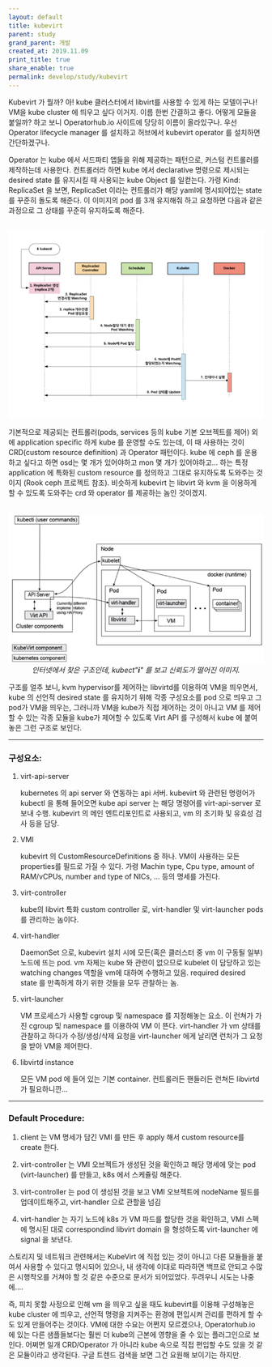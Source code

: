 ```yaml
---
layout: default
title: kubevirt
parent: study
grand_parent: 개발
created_at: 2019.11.09
print_title: true
share_enable: true
permalink: develop/study/kubevirt
---
```


Kubevirt 가 뭘까? 아! kube 클러스터에서 libvirt를 사용할 수 있게 하는 모델이구나! VM을 kube cluster 에 띄우고 싶다 이거지. 이름 한번 간결하고 좋다. 어떻게 모듈을 붙일까? 하고 보니 Operatorhub.io 사이트에 당당히 이름이 올라있구나. 우선 Operator lifecycle manager 를 설치하고 허브에서 kubevirt operator 를 설치하면 간단하겠구나. ​

Operator 는 kube 에서 서드파티 앱들을 위해 제공하는 패턴으로, 커스텀 컨트롤러를 제작하는데 사용한다. 컨트롤러라 하면 kube 에서 declarative 명령으로 제시되는 desired state 를 유지시킬 때 사용되는 kube Object 를 일컫는다. 가령 Kind: ReplicaSet 을 보면, ReplicaSet 이라는 컨트롤러가 해당 yaml에 명시되어있는 state 를 꾸준히 돌도록 해준다. 이 이미지의 pod 를 3개 유지해줘 하고 요청하면 다음과 같은 과정으로 그 상태를 꾸준히 유지하도록 해준다.

<p align="center">
  <br><img alt="img-name" src="/assets/images/study/kubevirt_1.png" class="content-image-1"><br>
</p>

​기본적으로 제공되는 컨트롤러(pods, services 등의 kube 기본 오브젝트를 제어) 외에 application specific 하게 kube 를 운영할 수도 있는데, 이 때 사용하는 것이 CRD(custom resource definition) 과 Operator 패턴이다. kube 에 ceph 를 운용하고 싶다고 하면 osd는 몇 개가 있어야하고 mon 몇 개가 있어야하고... 하는 특정 application 에 특화된 custom resource 를 정의하고 그대로 유지하도록 도와주는 것이지 (Rook ceph 프로젝트 참조). 비슷하게 kubevirt 는 libvirt 와 kvm 을 이용하게 할 수 있도록 도와주는 crd 와 operator 를 제공하는 놈인 것이겠지.


<p align="center">
  <br><img alt="img-name" src="/assets/images/study/kubevirt_2.png" class="content-image-1"><br>
  <em>인터넷에서 찾은 구조인데, kubect"<b>i</b>" 를 보고 신뢰도가 떨어진 이미지.</em><br>
</p>

구조를 얼추 보니, kvm hypervisor를 제어하는 libvirtd를 이용하여 VM을 띄우면서, kube 의 선언적 desired state 를 유지하기 위해 각종 구성요소를 pod 으로 띄우고 그 pod가 VM을 띄우는, 그러니까 VM을 kube가 직접 제어하는 것이 아니고 VM 를 제어할 수 있는 각종 모듈을 kube가 제어할 수 있도록 Virt API 를 구성해서 kube 에 붙여놓은 그런 구조로 보인다. 

<hr>

### 구성요소:

1. virt-api-server  

    kubernetes 의 api server 와 연동하는 api 서버. kubevirt 와 관련된 명령어가 kubectl 을 통해 들어오면 kube api server 는 해당 명령어를 virt-api-server 로 보내 수행. kubevirt 의 메인 엔트리포인트로 사용되고, vm 의 초기화 및 유효성 검사 등을 담당.

2. VMI  

    kubevirt 의 CustomResourceDefinitions 중 하나. VM이 사용하는 모든 properties를 필드로 가질 수 있다. 가령 Machin type, Cpu type, amount of RAM/vCPUs, number and type of NICs, ... 등의 명세를 가진다.

3. virt-controller  

    kube의 libvirt 특화 custom controller 로, virt-handler 및 virt-launcher pods를 관리하는 놈이다.

4. virt-handler

    DaemonSet 으로, kubevirt 설치 시에 모든(혹은 클러스터 중 vm 이 구동될 일부) 노드에 뜨는 pod. vm 자체는 kube 와 관련이 없으므로 kubelet 이 담당하고 있는 watching changes 역할을 vm에 대하여 수행하고 있음. required desired state 를 만족하게 하기 위한 것들을 모두 관찰하는 놈.

5. virt-launcher

    VM 프로세스가 사용할 cgroup 및 namespace 를 지정해놓는 요소. 이 런쳐가 가진 cgroup 및 namespace 를 이용하여 VM 이 뜬다. virt-handler 가 vm 상태를 관찰하고 하다가 수정/생성/삭제 요청을 virt-launcher 에게 날리면 런처가 그 요청을 받아 VM을 제어한다.

6. libvirtd instance

    모든 VM pod 에 들어 있는 기본 container. 컨트롤러든 핸들러든 런쳐든 libvirtd 가 필요하니깐...

---

### Default Procedure:

1. client 는 VM 명세가 담긴 VMI 를 만든 후 apply 해서 custom resource를 create 한다.

2. virt-controller 는 VMI 오브젝트가 생성된 것을 확인하고 해당 명세에 맞는 pod (virt-launcher) 를 만들고, k8s 에서 스케쥴링 해준다.

3. virt-controller 는 pod 이 생성된 것을 보고 VMI 오브젝트에 nodeName 필드를 업데이트해주고, virt-handler 으로 관할을 넘김

4. virt-handler 는 자기 노드에 k8s 가 VM 파드를 할당한 것을 확인하고, VMI 스펙에 명시된 대로 correspondind libvirt domain 을 형성하도록 virt-launcher 에 signal 을 보낸다.
​

스토리지 및 네트워크 관련해서는 KubeVirt 에 직접 있는 것이 아니고 다른 모듈들을 붙여서 사용할 수 있다고 명시되어 있으나, 내 생각에 이대로 따라하면 백프로 안되고 수많은 시행착오를 거쳐야 할 것 같은 수준으로 문서가 되어있었다. 두려우니 시도는 나중에....

즉, 피치 못할 사정으로 인해 vm 을 띄우고 싶을 때도 kubevirt를 이용해 구성해놓은 kube cluster 에 띄우고, 선언적 명령을 지켜주는 환경에 편입시켜 관리를 편하게 할 수도 있게 만들어주는 것이다. VM에 대한 수요는 어쩐지 모르겠으나, Operatorhub.io 에 있는 다른 샘플들보다는 훨씬 더 kube의 근본에 영향을 줄 수 있는 플러그인으로 보인다. 어쩌면 일개 CRD/Operator 가 아니라 kube 속으로 직접 편입할 수도 있을 것 같은 모듈이라고 생각된다. 구글 트렌드 검색을 보면 그건 요원해 보이기는 하지만.

